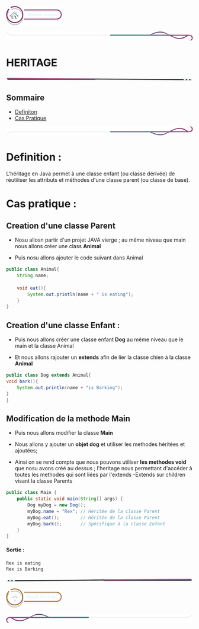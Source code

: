  <a href="../README.md">
  <img src="../assets/button/home_page.png" alt="Home page" style="width: 150px; height: auto;">
</a>

![border](../assets/line/border_deco_rt.png)

# HERITAGE

![border](../assets/line/line-pink-point_l.png)

## Sommaire

- [Definiton](#definition-)
- [Cas Pratique](#cas-pratique-)

![border](../assets/line/border_deco_rb.png)

# Definition :

L'héritage en Java permet à une classe enfant (ou classe dérivée) de réutiliser les attributs et méthodes d'une classe parent (ou classe de base).

# Cas pratique :

## Creation d'une classe Parent

- Nosu allosn partir d'un projet JAVA vierge ; au même niveau que main nous allons créer une class **Animal**

- Puis nosu allons ajouter le code suivant dans Animal

```java
public class Animal{
    String name;

    void eat(){
        System.out.println(name + " is eating");
    }
}
```

## Creation d'une classe Enfant :

- Puis nous allons créer une classe enfant **Dog** au même niveau que le main et la classe Animal

- Et nous allons rajouter un **extends** afin de lier la classe chien à la classe **Animal**

```java
public class Dog extends Animal{
void bark(){
    System.out.println(name + "is Barking");
}
}
```

## Modification de la methode Main

- Puis nous allons modifier la classe **Main**
- Nous allons y ajouter un **objet dog** et utiliser les methodes héritées et ajoutées;

- Ainsi on se rend compte que nous pouvons utiliser **les methodes void** que nosu avons créé au dessus ; l'heritage nous permettant d'accéder à toutes les methodes qui sont liées par l'extends
  -Extends sur children visant la classe Parents

```java
public class Main {
    public static void main(String[] args) {
        Dog myDog = new Dog();
        myDog.name = "Rex"; // Héritée de la classe Parent
        myDog.eat();        // Héritée de la classe Parent
        myDog.bark();       // Spécifique à la classe Enfant
    }
}
```

#### Sortie :

```
Rex is eating
Rex is Barking
```

![border](../assets/line/line-pink-point_r.png)

<a href="#sommaire">
  <img src="../assets/button/back_to_top.png" alt="Back to top" style="width: 150px; height: auto;">
</a>

![border](../assets/line/border_deco_l.png)
